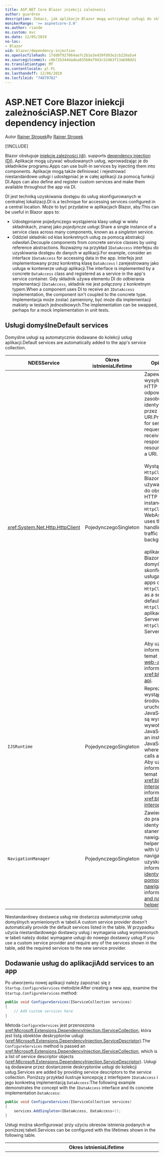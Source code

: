 ```yaml
---
title: ASP.NET Core Blazor iniekcji zależności
author: guardrex
description: Zobacz, jak aplikacje Blazor mogą wstrzyknąć usługi do składników programu.
monikerRange: '>= aspnetcore-3.0'
ms.author: riande
ms.custom: mvc
ms.date: 12/05/2019
no-loc:
- Blazor
uid: blazor/dependency-injection
ms.openlocfilehash: 17dd0f927064ae7c2b1e3e439fd93e2cb220a5a4
ms.sourcegitcommit: c0b72b344dadea835b0e7943c52463f13ab98dd1
ms.translationtype: MT
ms.contentlocale: pl-PL
ms.lasthandoff: 12/06/2019
ms.locfileid: "74879782"
---
```

# <a name="aspnet-core-opno-locblazor-dependency-injection"></a><span data-ttu-id="bc070-103">ASP.NET Core Blazor iniekcji zależności</span><span class="sxs-lookup"><span data-stu-id="bc070-103">ASP.NET Core Blazor dependency injection</span></span>

<span data-ttu-id="bc070-104">Autor [Rainer Stropek](https://www.timecockpit.com)</span><span class="sxs-lookup"><span data-stu-id="bc070-104">By [Rainer Stropek](https://www.timecockpit.com)</span></span>

[!INCLUDE[](~/includes/blazorwasm-preview-notice.md)]

Blazor<span data-ttu-id="bc070-105"> obsługuje [iniekcję zależności (di)](xref:fundamentals/dependency-injection).</span><span class="sxs-lookup"><span data-stu-id="bc070-105"> supports [dependency injection (DI)](xref:fundamentals/dependency-injection).</span></span> <span data-ttu-id="bc070-106">Aplikacje mogą używać wbudowanych usług, wprowadzając je do składników programu.</span><span class="sxs-lookup"><span data-stu-id="bc070-106">Apps can use built-in services by injecting them into components.</span></span> <span data-ttu-id="bc070-107">Aplikacje mogą także definiować i rejestrować niestandardowe usługi i udostępniać je w całej aplikacji za pomocą funkcji DI.</span><span class="sxs-lookup"><span data-stu-id="bc070-107">Apps can also define and register custom services and make them available throughout the app via DI.</span></span>

<span data-ttu-id="bc070-108">DI jest techniką uzyskiwania dostępu do usług skonfigurowanych w centralnej lokalizacji.</span><span class="sxs-lookup"><span data-stu-id="bc070-108">DI is a technique for accessing services configured in a central location.</span></span> <span data-ttu-id="bc070-109">Może to być przydatne w aplikacjach Blazor, aby:</span><span class="sxs-lookup"><span data-stu-id="bc070-109">This can be useful in Blazor apps to:</span></span>

* <span data-ttu-id="bc070-110">Udostępnianie pojedynczego wystąpienia klasy usługi w wielu składnikach, znanej jako *pojedyncze usługi.*</span><span class="sxs-lookup"><span data-stu-id="bc070-110">Share a single instance of a service class across many components, known as a *singleton* service.</span></span>
* <span data-ttu-id="bc070-111">Oddziel składniki od klas konkretnych usług za pomocą abstrakcji odwołań.</span><span class="sxs-lookup"><span data-stu-id="bc070-111">Decouple components from concrete service classes by using reference abstractions.</span></span> <span data-ttu-id="bc070-112">Rozważmy na przykład `IDataAccess` interfejsu do uzyskiwania dostępu do danych w aplikacji.</span><span class="sxs-lookup"><span data-stu-id="bc070-112">For example, consider an interface `IDataAccess` for accessing data in the app.</span></span> <span data-ttu-id="bc070-113">Interfejs jest implementowany przez konkretną klasę `DataAccess` i zarejestrowany jako usługa w kontenerze usługi aplikacji.</span><span class="sxs-lookup"><span data-stu-id="bc070-113">The interface is implemented by a concrete `DataAccess` class and registered as a service in the app's service container.</span></span> <span data-ttu-id="bc070-114">Gdy składnik używa elementu DI do odbierania implementacji `IDataAccess`, składnik nie jest połączony z konkretnym typem.</span><span class="sxs-lookup"><span data-stu-id="bc070-114">When a component uses DI to receive an `IDataAccess` implementation, the component isn't coupled to the concrete type.</span></span> <span data-ttu-id="bc070-115">Implementacja może zostać zamieniony, być może dla implementacji makiety w testach jednostkowych.</span><span class="sxs-lookup"><span data-stu-id="bc070-115">The implementation can be swapped, perhaps for a mock implementation in unit tests.</span></span>

## <a name="default-services"></a><span data-ttu-id="bc070-116">Usługi domyślne</span><span class="sxs-lookup"><span data-stu-id="bc070-116">Default services</span></span>

<span data-ttu-id="bc070-117">Domyślne usługi są automatycznie dodawane do kolekcji usług aplikacji.</span><span class="sxs-lookup"><span data-stu-id="bc070-117">Default services are automatically added to the app's service collection.</span></span>

| <span data-ttu-id="bc070-118">NDES</span><span class="sxs-lookup"><span data-stu-id="bc070-118">Service</span></span> | <span data-ttu-id="bc070-119">Okres istnienia</span><span class="sxs-lookup"><span data-stu-id="bc070-119">Lifetime</span></span> | <span data-ttu-id="bc070-120">Opis</span><span class="sxs-lookup"><span data-stu-id="bc070-120">Description</span></span> |
| ------- | -------- | ----------- |
| <xref:System.Net.Http.HttpClient> | <span data-ttu-id="bc070-121">Pojedynczego</span><span class="sxs-lookup"><span data-stu-id="bc070-121">Singleton</span></span> | <span data-ttu-id="bc070-122">Zapewnia metody wysyłania żądań HTTP i odbierania odpowiedzi HTTP z zasobu identyfikowanego przez identyfikator URI.</span><span class="sxs-lookup"><span data-stu-id="bc070-122">Provides methods for sending HTTP requests and receiving HTTP responses from a resource identified by a URI.</span></span><br><br><span data-ttu-id="bc070-123">Wystąpienie `HttpClient` w aplikacji Blazor webassembly używa przeglądarki do obsługi ruchu HTTP w tle.</span><span class="sxs-lookup"><span data-stu-id="bc070-123">The instance of `HttpClient` in a Blazor WebAssembly app uses the browser for handling the HTTP traffic in the background.</span></span><br><br><span data-ttu-id="bc070-124">aplikacje serwera Blazor nie zawierają domyślnie `HttpClient` skonfigurowany jako usługa.</span><span class="sxs-lookup"><span data-stu-id="bc070-124">Blazor Server apps don't include an `HttpClient` configured as a service by default.</span></span> <span data-ttu-id="bc070-125">Podaj `HttpClient` do aplikacji Blazor Server.</span><span class="sxs-lookup"><span data-stu-id="bc070-125">Provide an `HttpClient` to a Blazor Server app.</span></span><br><br><span data-ttu-id="bc070-126">Aby uzyskać więcej informacji, zobacz temat <xref:blazor/call-web-api>.</span><span class="sxs-lookup"><span data-stu-id="bc070-126">For more information, see <xref:blazor/call-web-api>.</span></span> |
| `IJSRuntime` | <span data-ttu-id="bc070-127">Pojedynczego</span><span class="sxs-lookup"><span data-stu-id="bc070-127">Singleton</span></span> | <span data-ttu-id="bc070-128">Reprezentuje wystąpienie środowiska uruchomieniowego JavaScript, w którym są wysyłane wywołania języka JavaScript.</span><span class="sxs-lookup"><span data-stu-id="bc070-128">Represents an instance of a JavaScript runtime where JavaScript calls are dispatched.</span></span> <span data-ttu-id="bc070-129">Aby uzyskać więcej informacji, zobacz temat <xref:blazor/javascript-interop>.</span><span class="sxs-lookup"><span data-stu-id="bc070-129">For more information, see <xref:blazor/javascript-interop>.</span></span> |
| `NavigationManager` | <span data-ttu-id="bc070-130">Pojedynczego</span><span class="sxs-lookup"><span data-stu-id="bc070-130">Singleton</span></span> | <span data-ttu-id="bc070-131">Zawiera pomocników do pracy z identyfikatorami URI i stanem nawigacji.</span><span class="sxs-lookup"><span data-stu-id="bc070-131">Contains helpers for working with URIs and navigation state.</span></span> <span data-ttu-id="bc070-132">Aby uzyskać więcej informacji, zobacz [identyfikatory URI i pomocnika stanu nawigacji](xref:blazor/routing#uri-and-navigation-state-helpers).</span><span class="sxs-lookup"><span data-stu-id="bc070-132">For more information, see [URI and navigation state helpers](xref:blazor/routing#uri-and-navigation-state-helpers).</span></span> |

<span data-ttu-id="bc070-133">Niestandardowy dostawca usług nie dostarcza automatycznie usług domyślnych wymienionych w tabeli.</span><span class="sxs-lookup"><span data-stu-id="bc070-133">A custom service provider doesn't automatically provide the default services listed in the table.</span></span> <span data-ttu-id="bc070-134">W przypadku użycia niestandardowego dostawcy usług i wymagania usług wymienionych w tabeli należy dodać wymagane usługi do nowego dostawcy usług.</span><span class="sxs-lookup"><span data-stu-id="bc070-134">If you use a custom service provider and require any of the services shown in the table, add the required services to the new service provider.</span></span>

## <a name="add-services-to-an-app"></a><span data-ttu-id="bc070-135">Dodawanie usług do aplikacji</span><span class="sxs-lookup"><span data-stu-id="bc070-135">Add services to an app</span></span>

<span data-ttu-id="bc070-136">Po utworzeniu nowej aplikacji należy zapoznać się z `Startup.ConfigureServices` metodzie:</span><span class="sxs-lookup"><span data-stu-id="bc070-136">After creating a new app, examine the `Startup.ConfigureServices` method:</span></span>

```csharp
public void ConfigureServices(IServiceCollection services)
{
    // Add custom services here
}
```

<span data-ttu-id="bc070-137">Metoda `ConfigureServices` jest przenoszona <xref:Microsoft.Extensions.DependencyInjection.IServiceCollection>, która jest listą obiektów deskryptorów usługi (<xref:Microsoft.Extensions.DependencyInjection.ServiceDescriptor>).</span><span class="sxs-lookup"><span data-stu-id="bc070-137">The `ConfigureServices` method is passed an <xref:Microsoft.Extensions.DependencyInjection.IServiceCollection>, which is a list of service descriptor objects (<xref:Microsoft.Extensions.DependencyInjection.ServiceDescriptor>).</span></span> <span data-ttu-id="bc070-138">Usługi są dodawane przez dostarczenie deskryptorów usługi do kolekcji usług.</span><span class="sxs-lookup"><span data-stu-id="bc070-138">Services are added by providing service descriptors to the service collection.</span></span> <span data-ttu-id="bc070-139">Poniższy przykład ilustruje koncepcję z interfejsem `IDataAccess` i jego konkretną implementacją `DataAccess`:</span><span class="sxs-lookup"><span data-stu-id="bc070-139">The following example demonstrates the concept with the `IDataAccess` interface and its concrete implementation `DataAccess`:</span></span>

```csharp
public void ConfigureServices(IServiceCollection services)
{
    services.AddSingleton<IDataAccess, DataAccess>();
}
```

<span data-ttu-id="bc070-140">Usługi można skonfigurować przy użyciu okresów istnienia podanych w poniższej tabeli.</span><span class="sxs-lookup"><span data-stu-id="bc070-140">Services can be configured with the lifetimes shown in the following table.</span></span>

| <span data-ttu-id="bc070-141">Okres istnienia</span><span class="sxs-lookup"><span data-stu-id="bc070-141">Lifetime</span></span> | <span data-ttu-id="bc070-142">Opis</span><span class="sxs-lookup"><span data-stu-id="bc070-142">Description</span></span> |
| -------- | ----------- |
| <xref:Microsoft.Extensions.DependencyInjection.ServiceDescriptor.Scoped*> | Blazor<span data-ttu-id="bc070-143"> aplikacje webassembly nie mają obecnie koncepcji DI Scopes.</span><span class="sxs-lookup"><span data-stu-id="bc070-143"> WebAssembly apps don't currently have a concept of DI scopes.</span></span> <span data-ttu-id="bc070-144">usługi zarejestrowane `Scoped`zachowują się jak usługi `Singleton` Services.</span><span class="sxs-lookup"><span data-stu-id="bc070-144">`Scoped`-registered services behave like `Singleton` services.</span></span> <span data-ttu-id="bc070-145">Jednak model hostingu serwera Blazor obsługuje okres istnienia `Scoped`.</span><span class="sxs-lookup"><span data-stu-id="bc070-145">However, the Blazor Server hosting model supports the `Scoped` lifetime.</span></span> <span data-ttu-id="bc070-146">W aplikacjach Blazor Server Rejestracja usługi w zakresie została objęta zakresem *połączenia*.</span><span class="sxs-lookup"><span data-stu-id="bc070-146">In Blazor Server apps, a scoped service registration is scoped to the *connection*.</span></span> <span data-ttu-id="bc070-147">Z tego powodu użycie usług objętych zakresem jest preferowane dla usług, które powinny być objęte zakresem bieżącego użytkownika, nawet jeśli bieżącym celem jest uruchomienie po stronie klienta w przeglądarce.</span><span class="sxs-lookup"><span data-stu-id="bc070-147">For this reason, using scoped services is preferred for services that should be scoped to the current user, even if the current intent is to run client-side in the browser.</span></span> |
| <xref:Microsoft.Extensions.DependencyInjection.ServiceDescriptor.Singleton*> | <span data-ttu-id="bc070-148">DI tworzy *pojedyncze wystąpienie* usługi.</span><span class="sxs-lookup"><span data-stu-id="bc070-148">DI creates a *single instance* of the service.</span></span> <span data-ttu-id="bc070-149">Wszystkie składniki wymagające usługi `Singleton` otrzymują wystąpienie tej samej usługi.</span><span class="sxs-lookup"><span data-stu-id="bc070-149">All components requiring a `Singleton` service receive an instance of the same service.</span></span> |
| <xref:Microsoft.Extensions.DependencyInjection.ServiceDescriptor.Transient*> | <span data-ttu-id="bc070-150">Za każdym razem, gdy składnik uzyskuje wystąpienie usługi `Transient` z kontenera usługi, otrzymuje *nowe wystąpienie* usługi.</span><span class="sxs-lookup"><span data-stu-id="bc070-150">Whenever a component obtains an instance of a `Transient` service from the service container, it receives a *new instance* of the service.</span></span> |

<span data-ttu-id="bc070-151">System DI jest oparty na systemie DI w ASP.NET Core.</span><span class="sxs-lookup"><span data-stu-id="bc070-151">The DI system is based on the DI system in ASP.NET Core.</span></span> <span data-ttu-id="bc070-152">Aby uzyskać więcej informacji, zobacz temat <xref:fundamentals/dependency-injection>.</span><span class="sxs-lookup"><span data-stu-id="bc070-152">For more information, see <xref:fundamentals/dependency-injection>.</span></span>

## <a name="request-a-service-in-a-component"></a><span data-ttu-id="bc070-153">Żądanie usługi w składniku</span><span class="sxs-lookup"><span data-stu-id="bc070-153">Request a service in a component</span></span>

<span data-ttu-id="bc070-154">Po dodaniu usług do kolekcji usług należy wstrzyknąć usługi do składników za pomocą dyrektywy [wstrzykiwania Razor\@](xref:mvc/views/razor#inject) .</span><span class="sxs-lookup"><span data-stu-id="bc070-154">After services are added to the service collection, inject the services into the components using the [\@inject](xref:mvc/views/razor#inject) Razor directive.</span></span> <span data-ttu-id="bc070-155">`@inject` ma dwa parametry:</span><span class="sxs-lookup"><span data-stu-id="bc070-155">`@inject` has two parameters:</span></span>

* <span data-ttu-id="bc070-156">Wpisz &ndash; typ usługi do dodania.</span><span class="sxs-lookup"><span data-stu-id="bc070-156">Type &ndash; The type of the service to inject.</span></span>
* <span data-ttu-id="bc070-157">Właściwość &ndash; nazwą właściwości otrzymującej wstrzykiwaną usługę App Service.</span><span class="sxs-lookup"><span data-stu-id="bc070-157">Property &ndash; The name of the property receiving the injected app service.</span></span> <span data-ttu-id="bc070-158">Właściwość nie wymaga ręcznego tworzenia.</span><span class="sxs-lookup"><span data-stu-id="bc070-158">The property doesn't require manual creation.</span></span> <span data-ttu-id="bc070-159">Kompilator tworzy właściwość.</span><span class="sxs-lookup"><span data-stu-id="bc070-159">The compiler creates the property.</span></span>

<span data-ttu-id="bc070-160">Aby uzyskać więcej informacji, zobacz temat <xref:mvc/views/dependency-injection>.</span><span class="sxs-lookup"><span data-stu-id="bc070-160">For more information, see <xref:mvc/views/dependency-injection>.</span></span>

<span data-ttu-id="bc070-161">Użyj wielu instrukcji `@inject`, aby wstrzyknąć różne usługi.</span><span class="sxs-lookup"><span data-stu-id="bc070-161">Use multiple `@inject` statements to inject different services.</span></span>

<span data-ttu-id="bc070-162">Poniższy przykład pokazuje, jak używać `@inject`.</span><span class="sxs-lookup"><span data-stu-id="bc070-162">The following example shows how to use `@inject`.</span></span> <span data-ttu-id="bc070-163">Usługa implementująca `Services.IDataAccess` jest wstrzykiwana do `DataRepository`właściwości składnika.</span><span class="sxs-lookup"><span data-stu-id="bc070-163">The service implementing `Services.IDataAccess` is injected into the component's property `DataRepository`.</span></span> <span data-ttu-id="bc070-164">Zwróć uwagę, jak kod używa wyłącznie abstrakcji `IDataAccess`:</span><span class="sxs-lookup"><span data-stu-id="bc070-164">Note how the code is only using the `IDataAccess` abstraction:</span></span>

[!code-cshtml[](dependency-injection/samples_snapshot/3.x/CustomerList.razor?highlight=2-3,23)]

<span data-ttu-id="bc070-165">Wewnętrznie wygenerowana Właściwość (`DataRepository`) używa atrybutu `InjectAttribute`.</span><span class="sxs-lookup"><span data-stu-id="bc070-165">Internally, the generated property (`DataRepository`) uses the `InjectAttribute` attribute.</span></span> <span data-ttu-id="bc070-166">Zazwyczaj ten atrybut nie jest używany bezpośrednio.</span><span class="sxs-lookup"><span data-stu-id="bc070-166">Typically, this attribute isn't used directly.</span></span> <span data-ttu-id="bc070-167">Jeśli klasa podstawowa jest wymagana dla składników i właściwości wstrzykiwane są również wymagane dla klasy bazowej, ręcznie Dodaj `InjectAttribute`:</span><span class="sxs-lookup"><span data-stu-id="bc070-167">If a base class is required for components and injected properties are also required for the base class, manually add the `InjectAttribute`:</span></span>

```csharp
public class ComponentBase : IComponent
{
    // DI works even if using the InjectAttribute in a component's base class.
    [Inject]
    protected IDataAccess DataRepository { get; set; }
    ...
}
```

<span data-ttu-id="bc070-168">W składnikach pochodnych z klasy bazowej dyrektywa `@inject` nie jest wymagana.</span><span class="sxs-lookup"><span data-stu-id="bc070-168">In components derived from the base class, the `@inject` directive isn't required.</span></span> <span data-ttu-id="bc070-169">`InjectAttribute` klasy podstawowej jest wystarczająca:</span><span class="sxs-lookup"><span data-stu-id="bc070-169">The `InjectAttribute` of the base class is sufficient:</span></span>

```cshtml
@page "/demo"
@inherits ComponentBase

<h1>Demo Component</h1>
```

## <a name="use-di-in-services"></a><span data-ttu-id="bc070-170">Korzystanie z usług DI w</span><span class="sxs-lookup"><span data-stu-id="bc070-170">Use DI in services</span></span>

<span data-ttu-id="bc070-171">Złożone usługi mogą wymagać dodatkowych usług.</span><span class="sxs-lookup"><span data-stu-id="bc070-171">Complex services might require additional services.</span></span> <span data-ttu-id="bc070-172">W poprzednim przykładzie `DataAccess` może wymagać `HttpClient` domyślnej usługi.</span><span class="sxs-lookup"><span data-stu-id="bc070-172">In the prior example, `DataAccess` might require the `HttpClient` default service.</span></span> <span data-ttu-id="bc070-173">`@inject` (lub `InjectAttribute`) nie jest dostępny do użytku w usługach.</span><span class="sxs-lookup"><span data-stu-id="bc070-173">`@inject` (or the `InjectAttribute`) isn't available for use in services.</span></span> <span data-ttu-id="bc070-174">Zamiast tego należy użyć *iniekcji konstruktora* .</span><span class="sxs-lookup"><span data-stu-id="bc070-174">*Constructor injection* must be used instead.</span></span> <span data-ttu-id="bc070-175">Wymagane usługi są dodawane przez dodanie parametrów do konstruktora usługi.</span><span class="sxs-lookup"><span data-stu-id="bc070-175">Required services are added by adding parameters to the service's constructor.</span></span> <span data-ttu-id="bc070-176">Gdy program DI tworzy usługę, rozpoznaje usługi, których wymaga w konstruktorze i udostępnia je odpowiednio.</span><span class="sxs-lookup"><span data-stu-id="bc070-176">When DI creates the service, it recognizes the services it requires in the constructor and provides them accordingly.</span></span>

```csharp
public class DataAccess : IDataAccess
{
    // The constructor receives an HttpClient via dependency
    // injection. HttpClient is a default service.
    public DataAccess(HttpClient client)
    {
        ...
    }
}
```

<span data-ttu-id="bc070-177">Wymagania wstępne dotyczące iniekcji konstruktora:</span><span class="sxs-lookup"><span data-stu-id="bc070-177">Prerequisites for constructor injection:</span></span>

* <span data-ttu-id="bc070-178">Jeden Konstruktor musi istnieć, którego argumenty mogą być zrealizowane przez DI.</span><span class="sxs-lookup"><span data-stu-id="bc070-178">One constructor must exist whose arguments can all be fulfilled by DI.</span></span> <span data-ttu-id="bc070-179">Dodatkowe parametry, które nie są objęte przez DI, są dozwolone, jeśli określają wartości domyślne.</span><span class="sxs-lookup"><span data-stu-id="bc070-179">Additional parameters not covered by DI are allowed if they specify default values.</span></span>
* <span data-ttu-id="bc070-180">Odpowiedni Konstruktor musi być *publiczny*.</span><span class="sxs-lookup"><span data-stu-id="bc070-180">The applicable constructor must be *public*.</span></span>
* <span data-ttu-id="bc070-181">Musi istnieć jeden odpowiedni Konstruktor.</span><span class="sxs-lookup"><span data-stu-id="bc070-181">One applicable constructor must exist.</span></span> <span data-ttu-id="bc070-182">W przypadku niejednoznaczności, polecenie DI zgłasza wyjątek.</span><span class="sxs-lookup"><span data-stu-id="bc070-182">In case of an ambiguity, DI throws an exception.</span></span>

## <a name="utility-base-component-classes-to-manage-a-di-scope"></a><span data-ttu-id="bc070-183">Klasy składników podstawowych narzędzi do zarządzania DI zakresem</span><span class="sxs-lookup"><span data-stu-id="bc070-183">Utility base component classes to manage a DI scope</span></span>

<span data-ttu-id="bc070-184">W przypadku aplikacji ASP.NET Core usługi o określonym zakresie są zwykle objęte zakresem bieżącego żądania.</span><span class="sxs-lookup"><span data-stu-id="bc070-184">In ASP.NET Core apps, scoped services are typically scoped to the current request.</span></span> <span data-ttu-id="bc070-185">Po zakończeniu żądania wszystkie usługi w zakresie lub przejściowym są usuwane przez system DI.</span><span class="sxs-lookup"><span data-stu-id="bc070-185">After the request completes, any scoped or transient services are disposed by the DI system.</span></span> <span data-ttu-id="bc070-186">W Blazor aplikacji serwerowych zakres żądań jest stosowany przez czas trwania połączenia klienta, co może spowodować, że usługi przejściowe i objęte zakresem będą dużo dłużej niż oczekiwano.</span><span class="sxs-lookup"><span data-stu-id="bc070-186">In Blazor Server apps, the request scope lasts for the duration of the client connection, which can result in transient and scoped services living much longer than expected.</span></span>

<span data-ttu-id="bc070-187">Aby zasięgać usługi do okresu istnienia składnika, można użyć klas podstawowych `OwningComponentBase` i `OwningComponentBase<TService>`.</span><span class="sxs-lookup"><span data-stu-id="bc070-187">To scope services to the lifetime of a component, can use the `OwningComponentBase` and `OwningComponentBase<TService>` base classes.</span></span> <span data-ttu-id="bc070-188">Te klasy bazowe uwidaczniają Właściwość `ScopedServices` typu `IServiceProvider`, które rozwiązują usługi objęte zakresem czasu istnienia składnika.</span><span class="sxs-lookup"><span data-stu-id="bc070-188">These base classes expose a `ScopedServices` property of type `IServiceProvider` that resolve services that are scoped to the lifetime of the component.</span></span> <span data-ttu-id="bc070-189">Aby utworzyć składnik, który dziedziczy z klasy podstawowej w Razor, użyj dyrektywy `@inherits`.</span><span class="sxs-lookup"><span data-stu-id="bc070-189">To author a component that inherits from a base class in Razor, use the `@inherits` directive.</span></span>

```cshtml
@page "/users"
@attribute [Authorize]
@inherits OwningComponentBase<Data.ApplicationDbContext>

<h1>Users (@Service.Users.Count())</h1>
<ul>
    @foreach (var user in Service.Users)
    {
        <li>@user.UserName</li>
    }
</ul>
```

> [!NOTE]
> <span data-ttu-id="bc070-190">Usługi wprowadzone do składnika przy użyciu `@inject` lub `InjectAttribute` nie są tworzone w zakresie składnika i są powiązane z zakresem żądania.</span><span class="sxs-lookup"><span data-stu-id="bc070-190">Services injected into the component using `@inject` or the `InjectAttribute` aren't created in the component's scope and are tied to the request scope.</span></span>

## <a name="additional-resources"></a><span data-ttu-id="bc070-191">Dodatkowe zasoby</span><span class="sxs-lookup"><span data-stu-id="bc070-191">Additional resources</span></span>

* <xref:fundamentals/dependency-injection>
* <xref:mvc/views/dependency-injection>
